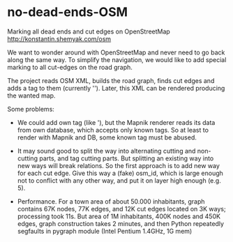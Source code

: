 no-dead-ends-OSM
================

Marking all dead ends and cut edges on OpenStreetMap
http://konstantin.shemyak.com/osm

We want to wonder around with OpenStreetMap and never need to go 
back along the same way. To simplify the navigation, we would like
to add special marking to all cut-edges on the road graph.

The project reads OSM XML, builds the road graph, finds cut edges and
adds a tag to them (currently '<tag k="construction" v="cut-edge">').
Later, this XML can be rendered producing the wanted map.

Some problems:

- We could add own tag (like '<tag k="cut-edge" v="yes">), but the
  Mapnik renderer reads its data from own database, which accepts only
  known tags. So at least to render with Mapnik and DB, some known tag
  must be abused.

- It may sound good to split the way into alternating cutting and
  non-cutting parts, and tag cutting parts. But splitting an existing
  way into new ways will break relations. So the first approach is to
  add new way for each cut edge. Give this way a (fake) osm_id, which
  is large enough not to conflict with any other way, and put it on
  layer high enough (e.g. 5).

- Performance. For a town area of about 50.000 inhabitants, graph contains
  67K nodes, 77K edges, and 12K cut edges located on 3K ways; processing
  took 11s. But area of 1M inhabitants, 400K nodes and 450K edges, graph
  construction takes 2 minutes, and then Python repeatedly segfaults in
  pygraph module (Intel Pentium 1.4GHz, 1G mem)

